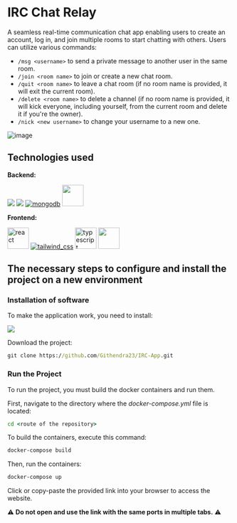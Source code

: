 # IRC Chat Relay

A seamless real-time communication chat app enabling users to create an account, log in, and join multiple rooms to start chatting with others. Users can utilize various commands:
- ```/msg <username>``` to send a private message to another user in the same room.
- ```/join <room name>```  to join or create a new chat room.
- ```/quit <room name>``` to leave a chat room (if no room name is provided, it will exit the current room).
- ```/delete <room name>``` to delete a channel (if no room name is provided, it will kick everyone, including yourself, from the current room and delete it if you're the owner).
- ```/nick <new username>``` to change your username to a new one.

![image](https://github.com/Githendra23/IRC-App/assets/51377697/8b67434f-6dfd-44a0-8e0a-62cc275d17df)


## Technologies used

**Backend:**

<a href="https://nodejs.org/docs/latest/api/" target="_blank"><img src="https://img.icons8.com/fluency/48/node-js.png"/></a>
<a href="https://expressjs.com/en/5x/api.html" target="_blank"><img src="https://img.icons8.com/fluency/48/express-js.png"/></a>
<a href="https://www.mongodb.com/docs/" target="_blank"><img src="https://img.icons8.com/color/48/mongodb.png" alt="mongodb"/></a>
<a href="https://socket.io/docs/v4/" target="_blank"><img width="48" height="48" src="https://upload.wikimedia.org/wikipedia/commons/thumb/9/96/Socket-io.svg/1024px-Socket-io.svg.png"/></a>

**Frontend:**

<a href="https://legacy.reactjs.org/docs/getting-started.html"><img width="auto" height="48" src="https://upload.wikimedia.org/wikipedia/commons/thumb/a/a7/React-icon.svg/2300px-React-icon.svg.png" alt="react"/></a>
<a href="https://tailwindcss.com/docs/installation" target="_blank"><img src="https://img.icons8.com/fluency/48/tailwind_css.png" alt="tailwind_css"/></a>
<a href="https://www.typescriptlang.org/docs/"><img width="48" height="48" src="https://img.icons8.com/fluency/48/typescript--v1.png" alt="typescript"/></a>
<a href="https://socket.io/docs/v4/" target="_blank"><img width="48" height="48" src="https://upload.wikimedia.org/wikipedia/commons/thumb/9/96/Socket-io.svg/1024px-Socket-io.svg.png"/></a>

## The necessary steps to configure and install the project on a new environment

### Installation of software

To make the application work, you need to install:

<a href="docs.docker.com" target="_blank"><img src="https://img.icons8.com/fluency/48/docker.png"/></a>

Download the project:
```cmd
git clone https://github.com/Githendra23/IRC-App.git
```

### Run the Project

To run the project, you must build the docker containers and run them.

First, navigate to the directory where the *docker-compose.yml* file is located:
```cmd
cd <route of the repository>
```

To build the containers, execute this command:
```cmd
docker-compose build
```

Then, run the containers:
```cmd
docker-compose up
```

Click or copy-paste the provided link into your browser to access the website.

⚠️ **Do not open and use the link with the same ports in multiple tabs.** ⚠️
